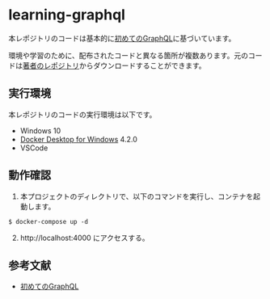 # learning-graphql

本レポジトリのコードは基本的に[初めてのGraphQL](https://www.amazon.co.jp/%E5%88%9D%E3%82%81%E3%81%A6%E3%81%AEGraphQL-%E2%80%95Web%E3%82%B5%E3%83%BC%E3%83%93%E3%82%B9%E3%82%92%E4%BD%9C%E3%81%A3%E3%81%A6%E5%AD%A6%E3%81%B6%E6%96%B0%E4%B8%96%E4%BB%A3API-Eve-Porcello/dp/487311893X/ref=sr_1_1?__mk_ja_JP=%E3%82%AB%E3%82%BF%E3%82%AB%E3%83%8A&crid=1B0RN404E1P5Q&keywords=graphql&qid=1655551853&sprefix=gr%2Caps%2C294&sr=8-1)に基づいています。

環境や学習のために、配布されたコードと異なる箇所が複数あります。元のコードは[著者のレポジトリ](https://github.com/MoonHighway/learning-graphql/tree/master/chapter-05/photo-share-api)からダウンロードすることができます。

## 実行環境

本レポジトリのコードの実行環境は以下です。

- Windows 10
- [Docker Desktop for Windows](https://www.docker.com/products/docker-desktop) 4.2.0
- VSCode

## 動作確認

1. 本プロジェクトのディレクトリで、以下のコマンドを実行し、コンテナを起動します。

```
$ docker-compose up -d
```

2. http://localhost:4000 にアクセスする。

## 参考文献
- [初めてのGraphQL](https://www.amazon.co.jp/%E5%88%9D%E3%82%81%E3%81%A6%E3%81%AEGraphQL-%E2%80%95Web%E3%82%B5%E3%83%BC%E3%83%93%E3%82%B9%E3%82%92%E4%BD%9C%E3%81%A3%E3%81%A6%E5%AD%A6%E3%81%B6%E6%96%B0%E4%B8%96%E4%BB%A3API-Eve-Porcello/dp/487311893X/ref=sr_1_1?__mk_ja_JP=%E3%82%AB%E3%82%BF%E3%82%AB%E3%83%8A&crid=1B0RN404E1P5Q&keywords=graphql&qid=1655551853&sprefix=gr%2Caps%2C294&sr=8-1)
